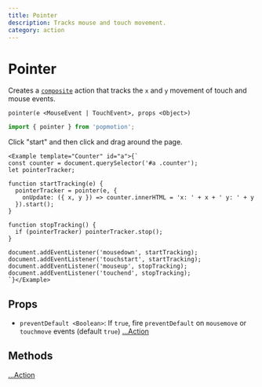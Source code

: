 ```yaml
---
title: Pointer
description: Tracks mouse and touch movement.
category: action
---
```


# Pointer

Creates a [`composite`](/api/composite) action that tracks the `x` and `y` movement of touch and mouse events.

`pointer(e <MouseEvent | TouchEvent>, props <Object>)`

```javascript
import { pointer } from 'popmotion';
```

Click "start" and then click and drag around the page.

```marksy
<Example template="Counter" id="a">{`
const counter = document.querySelector('#a .counter');
let pointerTracker;

function startTracking(e) {
  pointerTracker = pointer(e, {
    onUpdate: ({ x, y }) => counter.innerHTML = 'x: ' + x + ' y: ' + y
  }).start();
}

function stopTracking() {
  if (pointerTracker) pointerTracker.stop();
}

document.addEventListener('mousedown', startTracking);
document.addEventListener('touchstart', startTracking);
document.addEventListener('mouseup', stopTracking);
document.addEventListener('touchend', stopTracking);
`}</Example>
```

## Props

- `preventDefault <Boolean>`: If `true`, fire `preventDefault` on `mousemove` or `touchmove` events (default `true`)
[...Action](/api/action)

## Methods

[...Action](/api/action)
